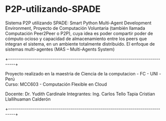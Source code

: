 # P2P-utilizando-SPADE
Sistema P2P utilizando SPADE: Smart Python Multi-Agent Development Environment, Proyecto de Computación Voluntaria (también llamada Computación Peer2Peer o P2P), cuya idea es poder compartir poder de cómputo ocioso y capacidad de almacenamiento entre los peers que integran el sistema, en un ambiente totalmente distribuido. El enfoque de sistemas multi-agentes (MAS – Multi-Agents System)

+---------------------------------------------------------------------------------+

  Proyecto realizado en la maestria de Ciencia de la computacion - FC - UNI -Perú  
  Curso: MCC603 - Computación Flexible en Cloud

  Docente: Dr. Yudith Cardinale
  Integrantes:  Ing. Carlos Tello Tapia 
                Cristian Llallihuaman Calderón
                
+---------------------------------------------------------------------------------+
